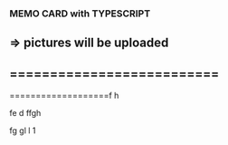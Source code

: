 ### MEMO CARD with TYPESCRIPT
=> pictures will be uploaded
--------------------------
==========================
-
===================f
h

fe
d
ffgh

fg
gl
l
1
